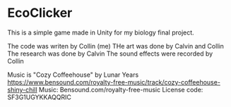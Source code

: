 # EcoClicker
This is a simple game made in Unity for my biology final project.

The code was writen by Collin (me)
THe art was done by Calvin and Collin
The research was done by Calvin
The sound effects were recorded by Collin

Music is "Cozy Coffeehouse" by Lunar Years
https://www.bensound.com/royalty-free-music/track/cozy-coffeehouse-shiny-chill
Music: Bensound.com/royalty-free-music
License code: SF3G1UGYKKAQQRIC

